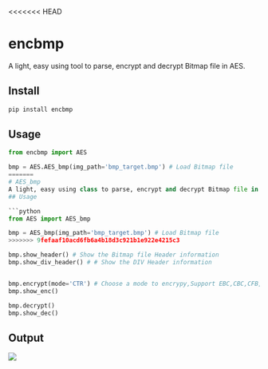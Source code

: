 <<<<<<< HEAD
# encbmp
A light, easy using tool to parse, encrypt and decrypt Bitmap file in AES.

## Install 

```bash
pip install encbmp
```

## Usage

```python
from encbmp import AES

bmp = AES.AES_bmp(img_path='bmp_target.bmp') # Load Bitmap file
=======
# AES_bmp
A light, easy using class to parse, encrypt and decrypt Bitmap file in AES.
## Usage

```python
from AES import AES_bmp

bmp = AES_bmp(img_path='bmp_target.bmp') # Load Bitmap file
>>>>>>> 9fefaaf10acd6fb6a4b18d3c921b1e922e4215c3

bmp.show_header() # Show the Bitmap file Header information
bmp.show_div_header() # # Show the DIV Header information


bmp.encrypt(mode='CTR') # Choose a mode to encrypy,Support EBC,CBC,CFB,OFB,CTR.
bmp.show_enc()

bmp.decrypt()
bmp.show_dec()
```

## Output
![](https://ws3.sinaimg.cn/large/006tNc79gy1fpa521aqmwj31kw30ox6r.jpg)
